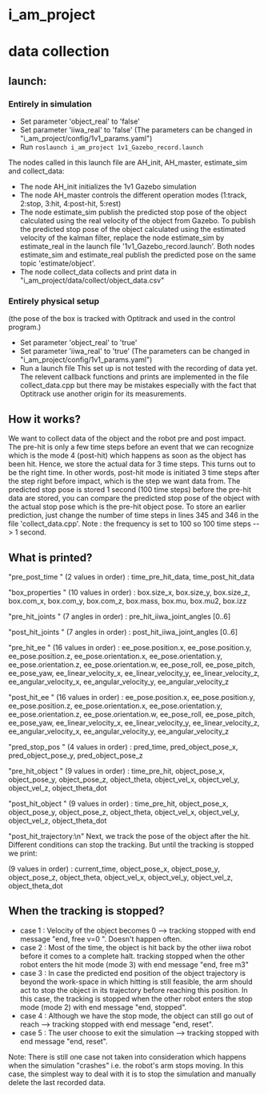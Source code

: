 # i_am_project
# data collection

## launch: 
### Entirely in simulation
* Set parameter 'object_real' to 'false'
* Set parameter 'iiwa_real' to 'false'
(The parameters can be changed in "i_am_project/config/1v1_params.yaml")
* Run `roslaunch i_am_project 1v1_Gazebo_record.launch`

The nodes called in this launch file are AH_init, AH_master, estimate_sim and collect_data:
- The node AH_init initializes the 1v1 Gazebo simulation
- The node AH_master controls the different operation modes (1:track, 2:stop, 3:hit, 4:post-hit, 5:rest)
- The node estimate_sim publish the predicted stop pose of the object calculated using the real velocity of the object from Gazebo. To publish the predicted stop pose of the object calculated using the estimated velocity of the kalman filter, replace the node estimate_sim by estimate_real in the launch file '1v1_Gazebo_record.launch'. Both nodes estimate_sim and estimate_real publish the predicted pose on the same topic 'estimate/object'.
- The node collect_data collects and print data in "i_am_project/data/collect/object_data.csv"


### Entirely physical setup
(the pose of the box is tracked with Optitrack and used in the control program.)
* Set parameter 'object_real' to 'true'
* Set parameter 'iiwa_real' to 'true'
(The parameters can be changed in "i_am_project/config/1v1_params.yaml")
* Run a launch file 
This set up is not tested with the recording of data yet. The relevent callback functions and prints are implemented in the file collect_data.cpp but there may be mistakes especially with the fact that Optitrack use another origin for its measurements. 

## How it works?
We want to collect data of the object and the robot pre and post impact.
The pre-hit is only a few time steps before an event that we can recognize which is the mode 4 (post-hit) which happens as soon as the object has been hit.
Hence, we store the actual data for 3 time steps. This turns out to be the right time. In other words, post-hit mode is initiated 3 time steps after the step right before impact, which is the step we want data from.
The predicted stop pose is stored 1 second (100 time steps) before the pre-hit data are stored, you can compare the predicted stop pose of the object with the actual stop pose which is the pre-hit object pose. To store an earlier prediction, just change the number of time steps in lines 345 and 346 in the file 'collect_data.cpp'. 
Note : the frequency is set to 100 so 100 time steps --> 1 second.


## What is printed?
"pre_post_time    "  (2 values in order) : time_pre_hit_data, time_post_hit_data

"box_properties   " (10 values in order) : box.size_x, box.size_y, box.size_z, box.com_x, box.com_y, box.com_z, box.mass, box.mu, box.mu2, box.izz

"pre_hit_joints   " (7 angles in order)  : pre_hit_iiwa_joint_angles [0..6]

"post_hit_joints  " (7 angles in order)  : post_hit_iiwa_joint_angles [0..6]

"pre_hit_ee       " (16 values in order) : ee_pose.position.x, ee_pose.position.y, ee_pose.position.z, ee_pose.orientation.x, ee_pose.orientation.y, ee_pose.orientation.z, ee_pose.orientation.w, ee_pose_roll, ee_pose_pitch, ee_pose_yaw, ee_linear_velocity_x, ee_linear_velocity_y, ee_linear_velocity_z, ee_angular_velocity_x, ee_angular_velocity_y, ee_angular_velocity_z 

"post_hit_ee      " (16 values in order) : ee_pose.position.x, ee_pose.position.y, ee_pose.position.z, ee_pose.orientation.x, ee_pose.orientation.y, ee_pose.orientation.z, ee_pose.orientation.w, ee_pose_roll, ee_pose_pitch, ee_pose_yaw, ee_linear_velocity_x, ee_linear_velocity_y, ee_linear_velocity_z, ee_angular_velocity_x, ee_angular_velocity_y, ee_angular_velocity_z 

"pred_stop_pos    " (4 values in order)  : pred_time, pred_object_pose_x, pred_object_pose_y, pred_object_pose_z

"pre_hit_object   " (9 values in order)  : time_pre_hit, object_pose_x, object_pose_y, object_pose_z, object_theta, object_vel_x, object_vel_y, object_vel_z, object_theta_dot

"post_hit_object  " (9 values in order)  : time_pre_hit, object_pose_x, object_pose_y, object_pose_z, object_theta, object_vel_x, object_vel_y, object_vel_z, object_theta_dot

"post_hit_trajectory:\n" Next, we track the pose of the object after the hit. Different conditions can stop the tracking. But until the tracking is stopped we print:

(9 values in order)  : current_time, object_pose_x, object_pose_y, object_pose_z, object_theta, object_vel_x, object_vel_y, object_vel_z, object_theta_dot

## When the tracking is stopped?

* case 1 : Velocity of the object becomes 0 --> tracking stopped with end message "end, free v=0 ". Doesn't happen often.
* case 2 : Most of the time, the object is hit back by the other iiwa robot before it comes to a complete halt. tracking stopped when the other robot enters the hit mode (mode 3) with end message "end, free m3"
* case 3 : In case the predicted end position of the object trajectory is beyond the work-space in which hitting is still feasible, the arm should act to stop the object in its trajectory before reaching this position. In this case, the tracking is stopped when the other robot enters the stop mode (mode 2) with end message "end, stopped".
* case 4 : Although we have the stop mode, the object can still go out of reach --> tracking stopped with end message "end, reset".
* case 5 : The user choose to exit the simulation --> tracking stopped with end message "end, reset".

Note: There is still one case not taken into consideration which happens when the simulation "crashes" i.e. the robot's arm stops moving. In this case, the simplest way to deal with it is to stop the simulation and manually delete the last recorded data.


